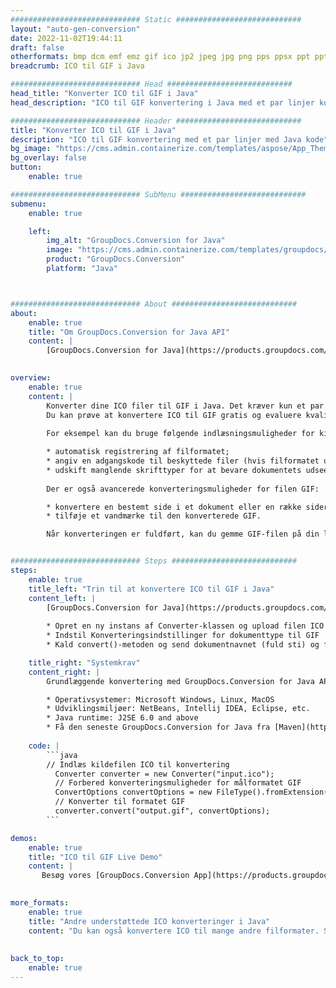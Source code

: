 ```yaml
---
############################# Static ############################
layout: "auto-gen-conversion"
date: 2022-11-02T19:44:11
draft: false
otherformats: bmp dcm emf emz gif ico jp2 jpeg jpg png pps ppsx ppt pptx psb psd svg svgz tga tif tiff webp wmf wmz
breadcrumb: ICO til GIF i Java

############################# Head ############################
head_title: "Konverter ICO til GIF i Java"
head_description: "ICO til GIF konvertering i Java med et par linjer kode. Konverter over 160 filformater ved hjælp af GroupDocs dokumentkonverterings-API for Java"

############################# Header ############################
title: "Konverter ICO til GIF i Java"
description: "ICO til GIF konvertering med et par linjer med Java kode"
bg_image: "https://cms.admin.containerize.com/templates/aspose/App_Themes/V3/images/bg/header1.png"
bg_overlay: false
button:
    enable: true

############################# SubMenu ############################
submenu:
    enable: true

    left:
        img_alt: "GroupDocs.Conversion for Java"
        image: "https://cms.admin.containerize.com/templates/groupdocs/images/product-logos/90x90-noborder/groupdocs-conversion-java.png"
        product: "GroupDocs.Conversion"
        platform: "Java"



############################# About ############################
about:
    enable: true
    title: "Om GroupDocs.Conversion for Java API"
    content: |
        [GroupDocs.Conversion for Java](https://products.groupdocs.com/conversion/java/) er en avanceret filformatkonverterings-API til konvertering mellem populære billed- og dokumentformater såsom Microsoft Office, OpenDocument, PDF, HTML, e-mail, CAD. og meget mere med blot et par linjer kode. Den native API registrerer automatisk formaterne af de originale dokumenter og tilbyder mange muligheder for at tilpasse de konverterede dokumenter. Sammen med funktionen til at udtrække information fra et dokument, understøtter den også caching af konverteringsresultaterne til den lokale disk som standard. Enhver form for cachelagring kan dog understøttes ved at implementere de passende grænseflader - Amazon S3, Dropbox, Google Drive, Windows Azure, Reddis eller andre.
    

overview:
    enable: true
    content: |
        Konverter dine ICO filer til GIF i Java. Det kræver kun et par linjer med Java kode på enhver platform efter eget valg, såsom Windows, Linux, macOS.
        Du kan prøve at konvertere ICO til GIF gratis og evaluere kvaliteten af ​​konverteringsresultaterne. Sammen med simple filkonverteringsscripts kan du prøve mere sofistikerede muligheder for at indlæse ICO-kildefilen og gemme GIF-outputtet. 
        
        For eksempel kan du bruge følgende indlæsningsmuligheder for kilden ICO:

        * automatisk registrering af filformatet;
        * angiv en adgangskode til beskyttede filer (hvis filformatet understøtter det);
        * udskift manglende skrifttyper for at bevare dokumentets udseende.
        
        Der er også avancerede konverteringsmuligheder for filen GIF:

        * konvertere en bestemt side i et dokument eller en række sider;
        * tilføje et vandmærke til den konverterede GIF.

        Når konverteringen er fuldført, kan du gemme GIF-filen på din lokale filsti eller på et tredjepartslager såsom FTP, Amazon S3, Google Drive, Dropbox osv. Bemærk venligst - for at konvertere ICO til GIF, behøver du ikke installere yderligere software, såsom MS Office, Open Office, Adobe Acrobat Reader osv.


############################# Steps ############################
steps:
    enable: true
    title_left: "Trin til at konvertere ICO til GIF i Java"
    content_left: |
        [GroupDocs.Conversion for Java](https://products.groupdocs.com/conversion/java/) giver udviklere mulighed for nemt at konvertere ICO fil til GIF med et par linjer kode.
        
        * Opret en ny instans af Converter-klassen og upload filen ICO med den fulde sti
        * Indstil Konverteringsindstillinger for dokumenttype til GIF
        * Kald convert()-metoden og send dokumentnavnet (fuld sti) og formatet (GIF) som en parameter

    title_right: "Systemkrav"
    content_right: |
        Grundlæggende konvertering med GroupDocs.Conversion for Java API kan udføres med blot et par linjer kode. Vores API'er understøttes på alle større platforme og operativsystemer. Før du udfører koden nedenfor, skal du sørge for, at du har følgende forudsætninger installeret på dit system.

        * Operativsystemer: Microsoft Windows, Linux, MacOS
        * Udviklingsmiljøer: NetBeans, Intellij IDEA, Eclipse, etc.
        * Java runtime: J2SE 6.0 and above
        * Få den seneste GroupDocs.Conversion for Java fra [Maven](https://repository.groupdocs.com/webapp/#/artifacts/browse/tree/General/repo/com/groupdocs/groupdocs-conversion)
         
    code: |
        ```java    
        // Indlæs kildefilen ICO til konvertering
          Converter converter = new Converter("input.ico");
          // Forbered konverteringsmuligheder for målformatet GIF
          ConvertOptions convertOptions = new FileType().fromExtension("gif").getConvertOptions();
          // Konverter til formatet GIF
          converter.convert("output.gif", convertOptions);
        ```

demos:
    enable: true
    title: "ICO til GIF Live Demo"
    content: |
       Besøg vores [GroupDocs.Conversion App](https://products.groupdocs.app/conversion/family) websted, og prøv ICO til GIF konvertering nu. Den gratis demo har følgende fordele
          

more_formats:
    enable: true
    title: "Andre understøttede ICO konverteringer i Java"
    content: "Du kan også konvertere ICO til mange andre filformater. Se venligst listen nedenfor."
       
       
back_to_top:
    enable: true
---
```


